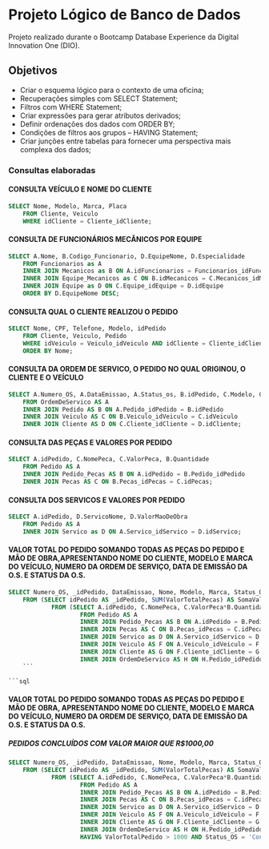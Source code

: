 
# Projeto Lógico de Banco de Dados

Projeto realizado durante o Bootcamp Database Experience da Digital Innovation One (DIO).

## Objetivos


- Criar o esquema lógico para o contexto de uma oficina;
- Recuperações simples com SELECT Statement;
- Filtros com WHERE Statement;
- Criar expressões para gerar atributos derivados;
- Definir ordenações dos dados com ORDER BY;
- Condições de filtros aos grupos – HAVING Statement;
- Criar junções entre tabelas para fornecer uma perspectiva mais complexa dos dados;


### Consultas elaboradas

#### CONSULTA VEÍCULO E NOME DO CLIENTE

```sql
SELECT Nome, Modelo, Marca, Placa
	FROM Cliente, Veiculo
    WHERE idCliente = Cliente_idCliente;
```

#### CONSULTA DE FUNCIONÁRIOS MECÂNICOS POR EQUIPE
```sql
SELECT A.Nome, B.Codigo_Funcionario, D.EquipeNome, D.Especialidade
	FROM Funcionarios as A
	INNER JOIN Mecanicos as B ON A.idFuncionarios = Funcionarios_idFuncionarios
	INNER JOIN Equipe_Mecanicos as C ON B.idMecanicos = C.Mecanicos_idMecanicos
	INNER JOIN Equipe as D ON C.Equipe_idEquipe = D.idEquipe
	ORDER BY D.EquipeNome DESC;
```

#### CONSULTA QUAL O CLIENTE REALIZOU O PEDIDO
```sql
SELECT Nome, CPF, Telefone, Modelo, idPedido
	FROM Cliente, Veiculo, Pedido
    WHERE idVeiculo = Veiculo_idVeiculo AND idCliente = Cliente_idCliente
    ORDER BY Nome;
```

#### CONSULTA DA ORDEM DE SERVICO, O PEDIDO NO QUAL ORIGINOU, O CLIENTE E O VEÍCULO
```sql
SELECT A.Numero_OS, A.DataEmissao, A.Status_os, B.idPedido, C.Modelo, C.Marca, D.Nome, D.Telefone
	FROM OrdemDeServico AS A
	INNER JOIN Pedido AS B ON A.Pedido_idPedido = B.idPedido
	INNER JOIN Veiculo AS C ON B.Veiculo_idVeiculo = C.idVeiculo
	INNER JOIN Cliente AS D ON C.Cliente_idCliente = D.idCliente;
```

#### CONSULTA DAS PEÇAS E VALORES POR PEDIDO
```sql
SELECT A.idPedido, C.NomePeca, C.ValorPeca, B.Quantidade
	FROM Pedido AS A
    INNER JOIN Pedido_Pecas AS B ON A.idPedido = B.Pedido_idPedido
    INNER JOIN Pecas AS C ON B.Pecas_idPecas = C.idPecas;
```
#### CONSULTA DOS SERVICOS E VALORES POR PEDIDO
```sql
SELECT A.idPedido, D.ServicoNome, D.ValorMaoDeObra
	FROM Pedido AS A
    INNER JOIN Servico as D ON A.Servico_idServico = D.idServico;
```

#### VALOR TOTAL DO PEDIDO SOMANDO TODAS AS PEÇAS DO PEDIDO E MÃO DE OBRA,APRESENTANDO NOME DO CLIENTE, MODELO E MARCA DO VEÍCULO, NUMERO DA ORDEM DE SERVIÇO, DATA DE EMISSÃO DA O.S. E STATUS DA O.S.
```sql
SELECT Numero_OS, _idPedido, DataEmissao, Nome, Modelo, Marca, Status_OS, SomaValorTotalPecas+ValorMaoDeObra AS ValorTotalPedido
	FROM (SELECT idPedido AS _idPedido, SUM(ValorTotalPecas) AS SomaValorTotalPecas, ServicoNome, ValorMaoDeObra, Nome, Modelo, Marca, Numero_OS, Status_OS, DataEmissao
			FROM (SELECT A.idPedido, C.NomePeca, C.ValorPeca*B.Quantidade AS ValorTotalPecas, D.ServicoNome, D.ValorMaoDeObra, G.Nome, F.Modelo, F.Marca, H.Numero_OS, H.Status_OS, H.DataEmissao
					FROM Pedido AS A
					INNER JOIN Pedido_Pecas AS B ON A.idPedido = B.Pedido_idPedido
					INNER JOIN Pecas AS C ON B.Pecas_idPecas = C.idPecas
					INNER JOIN Servico as D ON A.Servico_idServico = D.idServico
					INNER JOIN Veiculo AS F ON A.Veiculo_idVeiculo = F.idVeiculo
					INNER JOIN Cliente AS G ON F.Cliente_idCliente = G.idCliente
                    INNER JOIN OrdemDeServico AS H ON H.Pedido_idPedido = A.idPedido) AS AAA GROUP BY idPedido) AS ValorTotalDoPedido;
    ```

```sql

```

#### VALOR TOTAL DO PEDIDO SOMANDO TODAS AS PEÇAS DO PEDIDO E MÃO DE OBRA, APRESENTANDO NOME DO CLIENTE, MODELO E MARCA DO VEÍCULO, NUMERO DA ORDEM DE SERVIÇO, DATA DE EMISSÃO DA O.S. E STATUS DA O.S.
##### PEDIDOS CONCLUÍDOS COM VALOR MAIOR QUE R$1000,00

```sql
SELECT Numero_OS, _idPedido, DataEmissao, Nome, Modelo, Marca, Status_OS, SomaValorTotalPecas+ValorMaoDeObra AS ValorTotalPedido
	FROM (SELECT idPedido AS _idPedido, SUM(ValorTotalPecas) AS SomaValorTotalPecas, ServicoNome, ValorMaoDeObra, Nome, Modelo, Marca, Numero_OS, Status_OS, DataEmissao
			FROM (SELECT A.idPedido, C.NomePeca, C.ValorPeca*B.Quantidade AS ValorTotalPecas, D.ServicoNome, D.ValorMaoDeObra, G.Nome, F.Modelo, F.Marca, H.Numero_OS, H.Status_OS, H.DataEmissao
					FROM Pedido AS A
					INNER JOIN Pedido_Pecas AS B ON A.idPedido = B.Pedido_idPedido
					INNER JOIN Pecas AS C ON B.Pecas_idPecas = C.idPecas
					INNER JOIN Servico as D ON A.Servico_idServico = D.idServico
					INNER JOIN Veiculo AS F ON A.Veiculo_idVeiculo = F.idVeiculo
					INNER JOIN Cliente AS G ON F.Cliente_idCliente = G.idCliente
                    INNER JOIN OrdemDeServico AS H ON H.Pedido_idPedido = A.idPedido) AS AAA GROUP BY idPedido) AS ValorTotalDoPedido
                    HAVING ValorTotalPedido > 1000 AND Status_OS = 'Concluído';
```